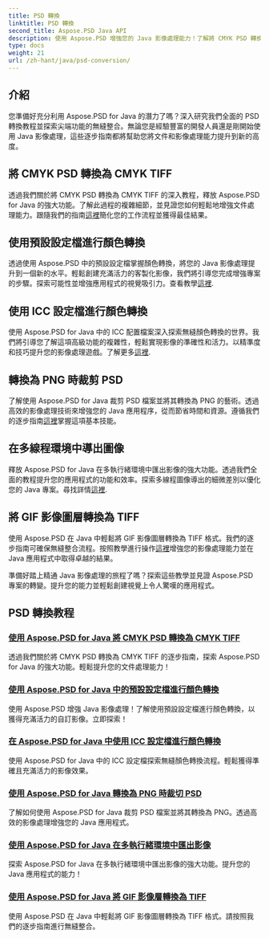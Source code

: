 ```yaml
---
title: PSD 轉換
linktitle: PSD 轉換
second_title: Aspose.PSD Java API
description: 使用 Aspose.PSD 增強您的 Java 影像處理能力！了解將 CMYK PSD 轉換為 CMYK TIFF、主色轉換、裁剪 PSD 檔案等。
type: docs
weight: 21
url: /zh-hant/java/psd-conversion/
---
```

## 介紹

您準備好充分利用 Aspose.PSD for Java 的潛力了嗎？深入研究我們全面的 PSD 轉換教程並探索尖端功能的無縫整合。無論您是經驗豐富的開發人員還是剛開始使用 Java 影像處理，這些逐步指南都將幫助您將文件和影像處理能力提升到新的高度。

## 將 CMYK PSD 轉換為 CMYK TIFF
透過我們關於將 CMYK PSD 轉換為 CMYK TIFF 的深入教程，釋放 Aspose.PSD for Java 的強大功能。了解此過程的複雜細節，並見證您如何輕鬆地增強文件處理能力。跟隨我們的指南[這裡](./cmyk-psd-to-cmyk-tiff/)簡化您的工作流程並獲得最佳結果。

## 使用預設設定檔進行顏色轉換
透過使用 Aspose.PSD 中的預設設定檔掌握顏色轉換，將您的 Java 影像處理提升到一個新的水平。輕鬆創建充滿活力的客製化影像，我們將引導您完成增強專案的步驟。探索可能性並增強應用程式的視覺吸引力。查看教學[這裡](./color-conversion-default-profiles/).

## 使用 ICC 設定檔進行顏色轉換
使用 Aspose.PSD for Java 中的 ICC 配置檔案深入探索無縫顏色轉換的世界。我們將引導您了解這項高級功能的複雜性，輕鬆實現影像的準確性和活力。以精準度和技巧提升您的影像處理遊戲。了解更多[這裡](./color-conversion-icc-profiles/).

## 轉換為 PNG 時裁剪 PSD
了解使用 Aspose.PSD for Java 裁剪 PSD 檔案並將其轉換為 PNG 的藝術。透過高效的影像處理技術來增強您的 Java 應用程序，從而節省時間和資源。遵循我們的逐步指南[這裡](./cropping-psd-converting-png/)掌握這項基本技能。

## 在多線程環境中導出圖像
釋放 Aspose.PSD for Java 在多執行緒環境中匯出影像的強大功能。透過我們全面的教程提升您的應用程式的功能和效率。探索多線程圖像導出的細微差別以優化您的 Java 專案。尋找詳情[這裡](./export-images-multi-thread/).

## 將 GIF 影像圖層轉換為 TIFF
使用 Aspose.PSD 在 Java 中輕鬆將 GIF 影像圖層轉換為 TIFF 格式。我們的逐步指南可確保無縫整合流程。按照教學進行操作[這裡](./gif-image-layers-to-tiff/)增強您的影像處理能力並在 Java 應用程式中取得卓越的結果。

準備好踏上精通 Java 影像處理的旅程了嗎？探索這些教學並見證 Aspose.PSD 專案的轉變。提升您的能力並輕鬆創建視覺上令人驚嘆的應用程式。 
## PSD 轉換教程
### [使用 Aspose.PSD for Java 將 CMYK PSD 轉換為 CMYK TIFF](./cmyk-psd-to-cmyk-tiff/)
透過我們關於將 CMYK PSD 轉換為 CMYK TIFF 的逐步指南，探索 Aspose.PSD for Java 的強大功能。輕鬆提升您的文件處理能力！
### [使用 Aspose.PSD for Java 中的預設設定檔進行顏色轉換](./color-conversion-default-profiles/)
使用 Aspose.PSD 增強 Java 影像處理！了解使用預設設定檔進行顏色轉換，以獲得充滿活力的自訂影像。立即探索！
### [在 Aspose.PSD for Java 中使用 ICC 設定檔進行顏色轉換](./color-conversion-icc-profiles/)
使用 Aspose.PSD for Java 中的 ICC 設定檔探索無縫顏色轉換流程。輕鬆獲得準確且充滿活力的影像效果。
### [使用 Aspose.PSD for Java 轉換為 PNG 時裁切 PSD](./cropping-psd-converting-png/)
了解如何使用 Aspose.PSD for Java 裁剪 PSD 檔案並將其轉換為 PNG。透過高效的影像處理增強您的 Java 應用程式。
### [使用 Aspose.PSD for Java 在多執行緒環境中匯出影像](./export-images-multi-thread/)
探索 Aspose.PSD for Java 在多執行緒環境中匯出影像的強大功能。提升您的 Java 應用程式的能力！
### [使用 Aspose.PSD for Java 將 GIF 影像層轉換為 TIFF](./gif-image-layers-to-tiff/)
使用 Aspose.PSD 在 Java 中輕鬆將 GIF 影像圖層轉換為 TIFF 格式。請按照我們的逐步指南進行無縫整合。